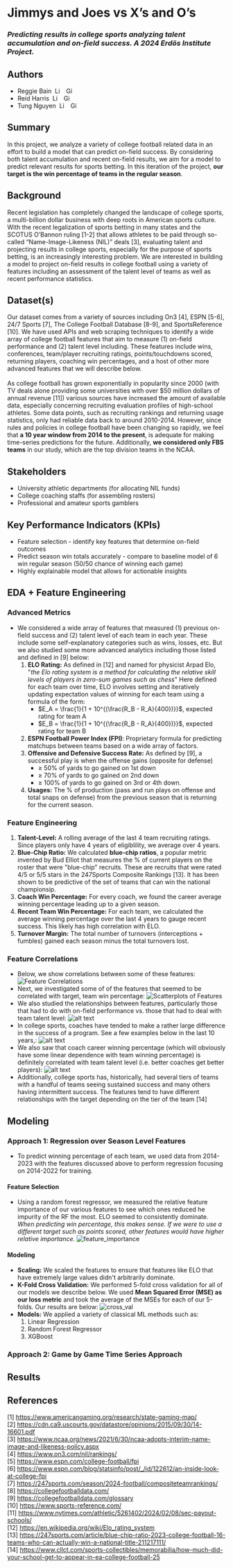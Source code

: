 # Jimmys and Joes vs X’s and O’s
### *Predicting results in college sports analyzing talent accumulation and on-field success. A 2024 Erdös Institute Project.*
## Authors 
- Reggie Bain &nbsp;<a href="https://www.linkedin.com/in/reggiebain/"><img src="https://upload.wikimedia.org/wikipedia/commons/c/ca/LinkedIn_logo_initials.png" alt="LinkedIn" style="height: 1em; width:auto;"/></a> &nbsp; <a href="https://github.com/reggiebain"> <img src="https://upload.wikimedia.org/wikipedia/commons/9/91/Octicons-mark-github.svg" alt="GitHub" style="height: 1em; width: auto;"/></a>
- Reid Harris &nbsp;<a href="https://www.linkedin.com/in/reid-harris-71233a1b0/"><img src="https://upload.wikimedia.org/wikipedia/commons/c/ca/LinkedIn_logo_initials.png" alt="LinkedIn" style="height: 1em; width:auto;"/></a> &nbsp; <a href="https://github.com/ReidHarris"> <img src="https://upload.wikimedia.org/wikipedia/commons/9/91/Octicons-mark-github.svg" alt="GitHub" style="height: 1em; width: auto;"/></a>
- Tung Nguyen &nbsp;<a href="https://www.linkedin.com/in/tungprime/"><img src="https://upload.wikimedia.org/wikipedia/commons/c/ca/LinkedIn_logo_initials.png" alt="LinkedIn" style="height: 1em; width:auto;"/></a> &nbsp; <a href="https://github.com/tungprime"> <img src="https://upload.wikimedia.org/wikipedia/commons/9/91/Octicons-mark-github.svg" alt="GitHub" style="height: 1em; width: auto;"/></a> 
## Summary
In this project, we analyze a variety of college football related data in an effort to build a model that can predict on-field success. By considering both talent accumulation and recent on-field results, we aim for a model to predict relevant results for sports betting. In this iteration of the project, **our target is the win percentage of teams in the regular season**.
## Background
Recent legislation has completely changed the landscape of college sports, a multi-billion dollar business with deep roots in American sports culture. With the recent legalization of sports betting in many states and the SCOTUS O’Bannon ruling [1-2] that allows athletes to be paid through so-called “Name-Image-Likeness (NIL)” deals [3], evaluating talent and projecting results in college sports, especially for the purpose of sports betting, is an increasingly interesting problem. We are interested in building a model to project on-field results in college football using a variety of features including an assessment of the talent level of teams as well as recent performance statistics. 
## Dataset(s)
Our dataset comes from a variety of sources including On3 [4], ESPN [5-6], 24/7 Sports [7], The College Football Database [8-9], and SportsReference [10]. We have used APIs and web scraping techniques to identify a wide array of college football features that aim to measure (1) on-field performance and (2) talent level including. These features include wins, conferences, team/player recruiting ratings, points/touchdowns scored, returning players, coaching win percentages, and a host of other more advanced features that we will describe below. <br><br>
As college football has grown exponentially in popularity since 2000 (with TV deals alone providing some universities with over $50 million dollars of annual revenue [11]) various sources have increased the amount of available data, especially concerning recruiting evaluation profiles of high-school athletes. Some data points, such as recruiting rankings and returning usage statistics, only had reliable data back to around 2010-2014. However, since rules and policies in college football have been changing so rapidly, we feel that **a 10 year window from 2014 to the present**, is adequate for making time-series predictions for the future. Additionally, **we considered only FBS teams** in our study, which are the top division teams in the NCAA.
## Stakeholders
- University athletic departments (for allocating NIL funds)
- College coaching staffs (for assembling rosters)
- Professional and amateur sports gamblers
## Key Performance Indicators (KPIs)
- Feature selection - identify key features that determine on-field outcomes
- Predict season win totals accurately - compare to baseline model of 6 win regular season (50/50 chance of winning each game)
- Highly explainable model that allows for actionable insights
## EDA + Feature Engineering
### Advanced Metrics
- We considered a wide array of features that measured (1) previous on-field success and (2) talent level of each team in each year. These include some self-explanatory categories such as wins, losses, etc. But we also studied some more advanced analytics including those listed and defined in [9] below:
   1. **ELO Rating:** As defined in [12] and named for physicist Arpad Elo, "*the Elo rating system is a method for calculating the relative skill levels of players in zero-sum games such as chess*" Here defined for each team over time, ELO involves setting and iteratively updating expectation values of winning for each team using a formula of the form:
      - $E_A = \frac{1}{1 + 10^{(\frac{R_B - R_A}{400})}}$, expected rating for team A
      - $E_B = \frac{1}{1 + 10^{(\frac{R_B - R_A}{400})}}$, expected rating for team B
  2. **ESPN Football Power Index (FPI)**: Proprietary formula for predicting matchups between teams based on a wide array of factors. 
   3. **Offensive and Defensive Success Rate:** As defined by [9], a successful play is when the offense gains (opposite for defense)
      - $\geq$ 50% of yards to go gained on 1st down
      - $\geq$ 70% of yards to go gained on 2nd down
      - $\geq$ 100% of yards to go gained on 3rd or 4th down.
   4. **Usages:** The % of production (pass and run plays on offense and total snaps on defense) from the previous season that is returning for the current season.
### Feature Engineering   
 1. **Talent-Level:** A rolling average of the last 4 team recruiting ratings. Since players only have 4 years of eligiblility, we average over 4 years.
 2. **Blue-Chip Ratio:** We calculated **blue-chip ratios**, a popular metric invented by Bud Elliot that measures the % of current players on the roster that were "blue-chip" recruits. These are recruits that were rated 4/5 or 5/5 stars in the 247Sports Composite Rankings [13]. It has been shown to be predictive of the set of teams that can win the national championsip.
 3. **Coach Win Percentage:** For every coach, we found the career average winning percentage leading up to a given season.
 4. **Recent Team Win Percentage:** For each team, we calculated the average winning percentage over the last 4 years to gauge recent success. This likely has high correlation with ELO.
 5. **Turnover Margin:** The total number of turnovers (interceptions + fumbles) gained each season minus the total turnovers lost.
 ### Feature Correlations
 - Below, we show correlations between some of these features:
![](images/correlation_heatmap.png "Feature Correlations")
- Next, we investigated some of of the features that seemed to be correlated with target, team win percentage:
![](images/high-correlated-with-win-pct.png "Scatterplots of Features")
- We also studied the relationships between features, particularly those that had to do with on-field performance vs. those that had to deal with team talent level:
![alt text](images/talent-vs-onfield-features.png "On Field vs. Talent Features")
- In college sports, coaches have tended to make a rather large difference in the success of a program. See a few examples below in the last 10 years,:
![alt text](images/school-win-pct-by-coach.png "Wins by Coach")
- We also saw that coach career winning percentage (which will obviously have some linear dependence with team winning percentage) is definitely correlated with team talent level (i.e. better coaches get better players):
![alt text](images/coach-win-pct.png "Coach win pct")
- Additionally, college sports has, historically, had several tiers of teams with a handful of teams seeing sustained success and many others having intermittent success. The features tend to have different relationships with the target depending on the tier of the team [14] 
## Modeling
### Approach 1: Regression over Season Level Features
- To predict winning percentage of each team, we used data from 2014-2023 with the features discussed above to perform regression focusing on 2014-2022 for training.
#### Feature Selection
- Using a random forest regressor, we measured the relative feature importance of our various features to see which ones reduced he impurity of the RF the most. ELO seemed to consistently dominate. *When predicting win percentage, this makes sense. If we were to use a different target such as points scored, other features would have higher relative importance.*
![feature_importance](images/feature_imporances.png "Feature Importance")
#### Modeling
- **Scaling:** We scaled the features to ensure that features like ELO that have extremely large values didn't arbitrarily dominate.
- **K-Fold Cross Validation:** We performed 5-fold cross validation for all of our models we describe below. We used **Mean Squared Error (MSE) as our loss metric** and took the average of the MSEs for each of our 5-folds. Our results are below:
![cross_val](images/cross-val-mses.png "Cross Validation")
- **Models:** We applied a variety of classical ML methods such as:
  1. Linear Regression
  2. Random Forest Regressor
  3. XGBoost
### Approach 2: Game by Game Time Series Approach
## Results
## References
[1] https://www.americangaming.org/research/state-gaming-map/ <br>
[2] https://cdn.ca9.uscourts.gov/datastore/opinions/2015/09/30/14-16601.pdf <br>
[3] https://www.ncaa.org/news/2021/6/30/ncaa-adopts-interim-name-image-and-likeness-policy.aspx <br>
[4] https://www.on3.com/nil/rankings/ <br>
[5] https://www.espn.com/college-football/fpi <br>
[6] https://www.espn.com/blog/statsinfo/post/_/id/122612/an-inside-look-at-college-fpi <br>
[7] https://247sports.com/season/2024-football/compositeteamrankings/<br>
[8] https://collegefootballdata.com/ <br>
[9] https://collegefootballdata.com/glossary <br>
[10] https://www.sports-reference.com/ <br>
[11] https://www.nytimes.com/athletic/5261402/2024/02/08/sec-payout-schools/ <br>
[12] https://en.wikipedia.org/wiki/Elo_rating_system <br>
[13] https://247sports.com/article/blue-chip-ratio-2023-college-football-16-teams-who-can-actually-win-a-national-title-211217111/ <br>
[14] https://www.cllct.com/sports-collectibles/memorabilia/how-much-did-your-school-get-to-appear-in-ea-college-football-25 <br>
